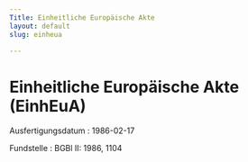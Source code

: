 ```yaml
---
Title: Einheitliche Europäische Akte
layout: default
slug: einheua

---
```


# Einheitliche Europäische Akte (EinhEuA)

Ausfertigungsdatum
:   1986-02-17

Fundstelle
:   BGBl II: 1986, 1104

